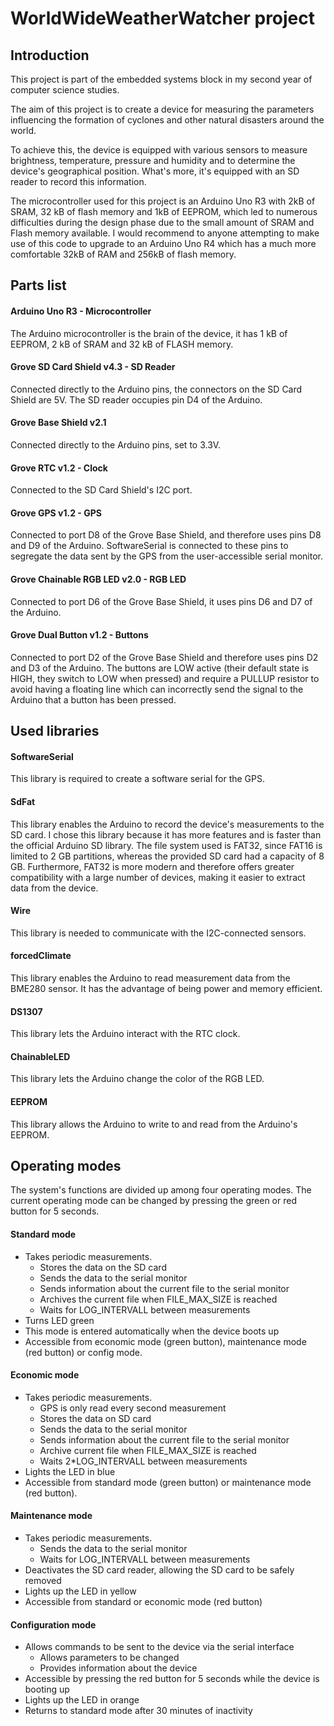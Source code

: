 # WorldWideWeatherWatcher project


## Introduction
This project is part of the embedded systems block in my second year of computer science studies.

The aim of this project is to create a device for measuring the parameters influencing the formation of cyclones and other natural disasters around the world.

To achieve this, the device is equipped with various sensors to measure brightness, temperature, pressure and humidity and to determine the device's geographical position. What's more, it's equipped with an SD reader to record this information.

The microcontroller used for this project is an Arduino Uno R3 with 2kB of SRAM, 32 kB of flash memory and 1kB of EEPROM, which led to numerous difficulties during the design phase due to the small amount of SRAM and Flash memory available. 
I would recommend to anyone attempting to make use of this code to upgrade to an Arduino Uno R4 which has a much more comfortable 32kB of RAM and 256kB of flash memory.

## Parts list
#### Arduino Uno R3 - Microcontroller
The Arduino microcontroller is the brain of the device, it has 1 kB of EEPROM, 2 kB of SRAM and 32 kB of FLASH memory.

#### Grove SD Card Shield v4.3 - SD Reader
Connected directly to the Arduino pins, the connectors on the SD Card Shield are 5V. 
The SD reader occupies pin D4 of the Arduino.

#### Grove Base Shield v2.1
Connected directly to the Arduino pins, set to 3.3V.

#### Grove RTC v1.2 - Clock
Connected to the SD Card Shield's I2C port.

#### Grove GPS v1.2 - GPS
Connected to port D8 of the Grove Base Shield, and therefore uses pins D8 and D9 of the Arduino.
SoftwareSerial is connected to these pins to segregate the data sent by the GPS from the user-accessible serial monitor.

#### Grove Chainable RGB LED v2.0 - RGB LED
Connected to port D6 of the Grove Base Shield, it uses pins D6 and D7 of the Arduino.

#### Grove Dual Button v1.2 - Buttons
Connected to port D2 of the Grove Base Shield and therefore uses pins D2 and D3 of the Arduino.
The buttons are LOW active (their default state is HIGH, they switch to LOW when pressed) and require a PULLUP resistor to avoid having a floating line which can incorrectly send the signal to the Arduino that a button has been pressed.

## Used libraries
#### SoftwareSerial
This library is required to create a software serial for the GPS.

#### SdFat
This library enables the Arduino to record the device's measurements to the SD card.
I chose this library because it has more features and is faster than the official Arduino SD library.
The file system used is FAT32, since FAT16 is limited to 2 GB partitions, whereas the provided SD card had a capacity of 8 GB.
Furthermore, FAT32 is more modern and therefore offers greater compatibility with a large number of devices, making it easier to extract data from the device.

#### Wire
This library is needed to communicate with the I2C-connected sensors.

#### forcedClimate
This library enables the Arduino to read measurement data from the BME280 sensor.
It has the advantage of being power and memory efficient.

#### DS1307
This library lets the Arduino interact with the RTC clock.

#### ChainableLED
This library lets the Arduino change the color of the RGB LED.

#### EEPROM
This library allows the Arduino to write to and read from the Arduino's EEPROM.

## Operating modes
The system's functions are divided up among four operating modes. 
The current operating mode can be changed by pressing the green or red button for 5 seconds.

#### Standard mode
- Takes periodic measurements.
  - Stores the data on the SD card
  - Sends the data to the serial monitor
  - Sends information about the current file to the serial monitor
  - Archives the current file when FILE_MAX_SIZE is reached
  - Waits for LOG_INTERVALL between measurements
- Turns LED green
- This mode is entered automatically when the device boots up
- Accessible from economic mode (green button), maintenance mode (red button) or config mode.


#### Economic mode
- Takes periodic measurements.
  - GPS is only read every second measurement
  - Stores the data on SD card
  - Sends the data to the serial monitor
  - Sends information about the current file to the serial monitor
  - Archive current file when FILE_MAX_SIZE is reached
  - Waits 2*LOG_INTERVALL between measurements
- Lights the LED in blue
- Accessible from standard mode (green button) or maintenance mode (red button).


#### Maintenance mode
- Takes periodic measurements.
  - Sends the data to the serial monitor
  - Waits for LOG_INTERVALL between measurements
- Deactivates the SD card reader, allowing the SD card to be safely removed
- Lights up the LED in yellow
- Accessible from standard or economic mode (red button)


#### Configuration mode
- Allows commands to be sent to the device via the serial interface
  - Allows parameters to be changed
  - Provides information about the device
- Accessible by pressing the red button for 5 seconds while the device is booting up
- Lights up the LED in orange
- Returns to standard mode after 30 minutes of inactivity
